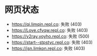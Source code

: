 # 网页状态
- https://qi.limqin.repl.co: 失败 (403)
- https://Love.cfvqw.repl.co: 失败 (403)
- https://v2ray.yoyho.repl.co: 失败 (500)
- https://start--stpstyc.repl.co: 失败 (403)
- https://jsn.limkon.repl.co: 失败 (403)
